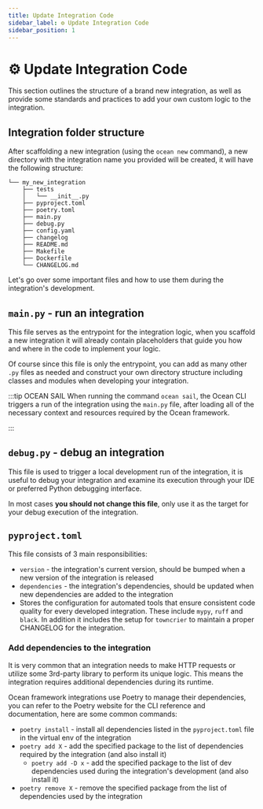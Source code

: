 ```yaml
---
title: Update Integration Code
sidebar_label: ⚙️ Update Integration Code
sidebar_position: 1
---
```


# ⚙️ Update Integration Code

This section outlines the structure of a brand new integration, as well as provide some standards and practices to add your own custom logic to the integration.

## Integration folder structure

After scaffolding a new integration (using the `ocean new` command), a new directory with the integration name you provided will be created, it will have the following structure:

```text
└── my_new_integration
    ├── tests
    │   └── __init__.py
    ├── pyproject.toml
    ├── poetry.toml
    ├── main.py
    ├── debug.py
    ├── config.yaml
    ├── changelog
    ├── README.md
    ├── Makefile
    ├── Dockerfile
    └── CHANGELOG.md
```

Let's go over some important files and how to use them during the integration's development.

## `main.py` - run an integration

This file serves as the entrypoint for the integration logic, when you scaffold a new integration it will already contain placeholders that guide you how and where in the code to implement your logic.

Of course since this file is only the entrypoint, you can add as many other `.py` files as needed and construct your own directory structure including classes and modules when developing your integration.

:::tip OCEAN SAIL
When running the command `ocean sail`, the Ocean CLI triggers a run of the integration using the `main.py` file, after loading all of the necessary context and resources required by the Ocean framework.

:::

## `debug.py` - debug an integration

This file is used to trigger a local development run of the integration, it is useful to debug your integration and examine its execution through your IDE or preferred Python debugging interface.

In most cases **you should not change this file**, only use it as the target for your debug execution of the integration.

## `pyproject.toml`

This file consists of 3 main responsibilities: 

- `version` - the integration's current version, should be bumped when a new version of the integration is released
- `dependencies` - the integration's dependencies, should be updated when new dependencies are added to the integration
- Stores the configuration for automated tools that ensure consistent code quality for every developed integration. These
  include `mypy`, `ruff` and `black`. In addition it includes the setup for `towncrier` to maintain a proper CHANGELOG
  for the integration.

### Add dependencies to the integration

It is very common that an integration needs to make HTTP requests or utilize some 3rd-party library to perform its unique logic. This means the integration requires additional dependencies during its runtime.

Ocean framework integrations use Poetry to manage their dependencies, you can refer to the Poetry website for the CLI reference and documentation, here are some common commands:

- `poetry install` - install all dependencies listed in the `pyproject.toml` file in the virtual env of the integration
- `poetry add X` - add the specified package to the list of dependencies required by the integration (and also install it)
  - `poetry add -D x` - add the specified package to the list of dev dependencies used during the integration's development (and also install it)
- `poetry remove X` - remove the specified package from the list of dependencies used by the integration
